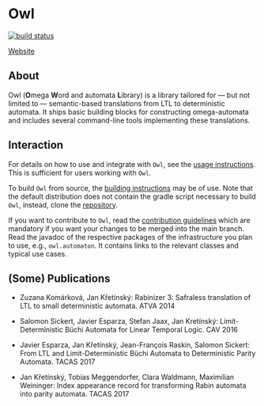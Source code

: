 # Owl 

[![build status](https://gitlab.lrz.de/i7/owl/badges/master/build.svg)](https://gitlab.lrz.de/i7/owl/commits/master)

[Website](https://owl.model.in.tum.de/)

## About

Owl (**O**mega **W**ord and automata **L**ibrary) is a library tailored for &mdash; but not limited to &mdash; semantic-based translations from LTL to deterministic automata.
It ships basic building blocks for constructing omega-automata and includes several command-line tools implementing these translations.

## Interaction

For details on how to use and integrate with `Owl`, see the [usage instructions](doc/USAGE.md).
This is sufficient for users working with `Owl`.

To build `Owl` from source, the [building instructions](doc/BUILDING.md) may be of use.
Note that the default distribution does not contain the gradle script necessary to build `Owl`, instead, clone the [repository](https://gitlab.lrz.de/i7/owl).

If you want to contribute to `Owl`, read the [contribution guidelines](CONTRIBUTING.md) which are mandatory if you want your changes to be merged into the main branch.
Read the javadoc of the respective packages of the infrastructure you plan to use, e.g., `owl.automaton`.
It contains links to the relevant classes and typical use cases.

## (Some) Publications

 * Zuzana Komárková, Jan Křetínský: 
   Rabinizer 3: Safraless translation of LTL to small deterministic automata. ATVA 2014

 * Salomon Sickert, Javier Esparza, Stefan Jaax, Jan Kretínský: 
   Limit-Deterministic Büchi Automata for Linear Temporal Logic. CAV 2016

 * Javier Esparza, Jan Křetínský, Jean-François Raskin, Salomon Sickert:
   From LTL and Limit-Deterministic Büchi Automata to Deterministic Parity Automata. TACAS 2017

 * Jan Křetínský, Tobias Meggendorfer, Clara Waldmann, Maximilian Weininger:
   Index appearance record for transforming Rabin automata into parity automata. TACAS 2017
